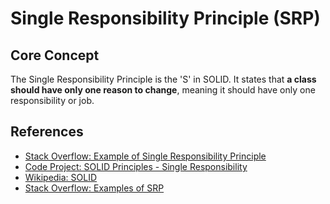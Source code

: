 # Single Responsibility Principle (SRP)

## Core Concept
The Single Responsibility Principle is the 'S' in SOLID. It states that **a class should have only one reason to change**, meaning it should have only one responsibility or job.

## References
- [Stack Overflow: Example of Single Responsibility Principle](https://stackoverflow.com/questions/659232/it-this-an-example-of-the-single-responsibility-principle)
- [Code Project: SOLID Principles - Single Responsibility](https://www.codeproject.com/Articles/611593/SOLID-Principles-Single-Respons)
- [Wikipedia: SOLID](https://en.wikipedia.org/wiki/SOLID)
- [Stack Overflow: Examples of SRP](https://stackoverflow.com/questions/10620022/what-is-an-example-of-the-single-responsibility-principle)